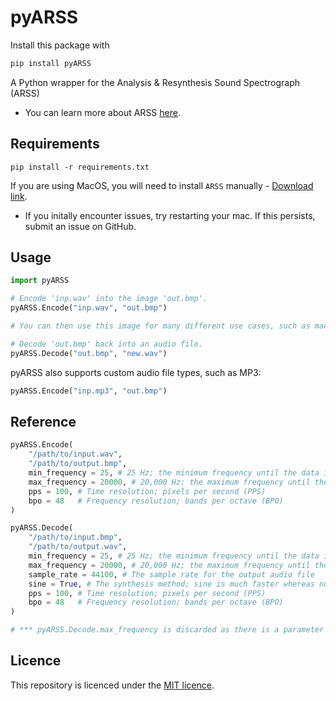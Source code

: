 # pyARSS

Install this package with
```sh
pip install pyARSS
```

A Python wrapper for the Analysis &amp; Resynthesis Sound Spectrograph (ARSS)
* You can learn more about ARSS [here](http://arss.sourceforge.net/).

## Requirements
```
pip install -r requirements.txt
```
If you are using MacOS, you will need to install `ARSS` manually - [Download link](http://downloads.sourceforge.net/arss/arss-0.2.3-macosx-universal.dmg?use_mirror=osdn).
* If you initally encounter issues, try restarting your mac. If this persists, submit an issue on GitHub.

## Usage

```py
import pyARSS

# Encode 'inp.wav' into the image 'out.bmp'.
pyARSS.Encode("inp.wav", "out.bmp")

# You can then use this image for many different use cases, such as machine learning.

# Decode 'out.bmp' back into an audio file.
pyARSS.Decode("out.bmp", "new.wav")
```

pyARSS also supports custom audio file types, such as MP3:

```py
pyARSS.Encode("inp.mp3", "out.bmp")
```

## Reference

```py
pyARSS.Encode(
    "/path/to/input.wav",
    "/path/to/output.bmp",
    min_frequency = 25, # 25 Hz; the minimum frequency until the data is discarded
    max_frequency = 20000, # 20,000 Hz; the maximum frequency until the data is discarded
    pps = 100, # Time resolution; pixels per second (PPS)
    bpo = 48   # Frequency resolution; bands per octave (BPO)
)

pyARSS.Decode(
    "/path/to/input.bmp",
    "/path/to/output.wav",
    min_frequency = 25, # 25 Hz; the minimum frequency until the data is discarded
    max_frequency = 20000, # 20,000 Hz; the maximum frequency until the data is discarded ***
    sample_rate = 44100, # The sample rate for the output audio file
    sine = True, # The synthesis method; sine is much faster whereas noise (sine=False) is more detailed, however, takes much longer to compute.
    pps = 100, # Time resolution; pixels per second (PPS)
    bpo = 48   # Frequency resolution; bands per octave (BPO)
)

# *** pyARSS.Decode.max_frequency is discarded as there is a parameter limit on ARSS's executable.
```

## Licence
This repository is licenced under the [MIT licence](https://github.com/TheoCoombes/pyARSS/blob/main/LICENSE).

